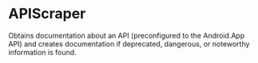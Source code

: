# APIScraper

Obtains documentation about an API (preconfigured to the Android.App API) and creates documentation if deprecated, dangerous, or noteworthy information is found.
